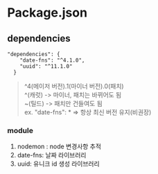 # Package.json
## dependencies

```
"dependencies": {
    "date-fns": "^4.1.0",
    "uuid": "^11.1.0"
  }
```

> ^4(메이저 버전).1(마이너 버전).0(패치)  
> ^(캐럿) -> 마이너, 패치는 바뀌어도 됨  
> ~(틸드) -> 패치만 건들여도 됨  
> ex. "date-fns": * => 항상 최신 버전 유지(비권장)


### module
1. nodemon : node 변경사항 추적
2. date-fns: 날짜 라이브러리
3. uuid: 유니크 id 생성 라이브러리